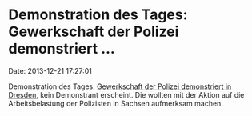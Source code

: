 Demonstration des Tages: Gewerkschaft der Polizei demonstriert \...
===================================================================

Date: 2013-12-21 17:27:01

Demonstration des Tages: [Gewerkschaft der Polizei demonstriert in
Dresden](http://www.dnn-online.de/dresden/web/regional/politik/detail/-/specific/Stummer-Protest-der-Polizei-in-Dresden-Rede-auf-leerem-Platz-808218010),
kein Demonstrant erscheint. Die wollten mit der Aktion auf die
Arbeitsbelastung der Polizisten in Sachsen aufmerksam machen.
